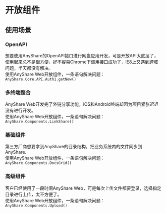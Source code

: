# 开放组件
## 使用场景
### OpenAPI
想要使用AnyShare的OpenAPI接口进行网盘应用开发，可是开放API太底层了，使用起来总不是很方便，好不容易Chrome下调用接口成功了，IE8上又遇到跨域问题，半天都没有解决。   
使用AnyShare Web开放组件，一条语句解决问题：  
`AnyShare.Core.API.Auth1.getNew()`

### 多终端整合
AnyShare Web开发完了外链分享功能，iOS和Android终端却因为项目紧张迟迟没有进行开发。  
使用AnyShare Web开放组件，一条语句解决问题：  
`AnyShare.Components.LinkShare()`

### 基础组件
第三方厂商想要拿到AnyShare的目录结构，把业务系统内的文件同步到AnyShare.  
使用AnyShare Web开放组件，一条语句解决问题：  
`AnyShare.Components.DocsGrid()`

### 高级组件
客户已经使用了一段时间AnyShare Web，可是每次上传文件都要登录，选择指定目录进行上传，太不方便了。  
使用AnyShare Web开放组件，一条语句解决问题：  
`AnyShare.Components.Upload()`


